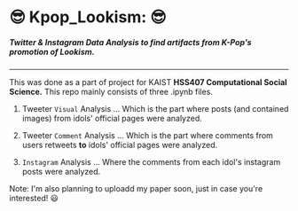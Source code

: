 # 😎 Kpop_Lookism: 😎
##### Twitter &amp; Instagram Data Analysis to find artifacts from **K-Pop's promotion of Lookism.**
------
This was done as a part of project for KAIST **HSS407 Computational Social Science.**
This repo mainly consists of three .ipynb files.
1. Tweeter ``Visual`` Analysis
... Which is the part where posts (and contained images) from idols' official pages were analyzed.

2. Tweeter ``Comment`` Analysis
... Which is the part where comments from users retweets **to** idols' official pages were analyzed.

3. ``Instagram`` Analysis
... Where the comments from each idol's instagram posts were analyzed.

Note: I'm also planning to uploadd my paper soon, just in case you're interested! 😃 

